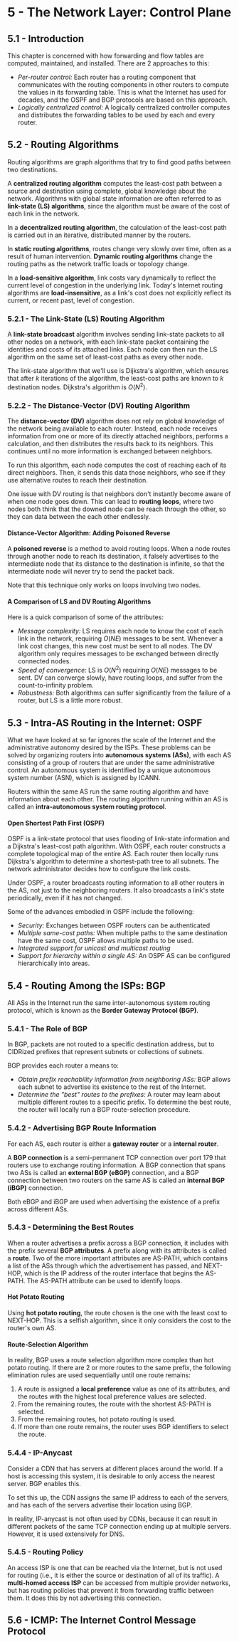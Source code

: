 # 5 - The Network Layer: Control Plane

## 5.1 - Introduction

This chapter is concerned with how forwarding and flow tables are computed, maintained, and installed. There are 2 approaches to this:
- *Per-router control:* Each router has a routing component that communicates with the routing components in other routers to compute the values in its forwarding table. This is what the Internet has used for decades, and the OSPF and BGP protocols are based on this approach.
- *Logically centralized control:* A logically centralized controller computes and distributes the forwarding tables to be used by each and every router.

## 5.2 - Routing Algorithms

Routing algorithms are graph algorithms that try to find good paths between two destinations.

A **centralized routing algorithm** computes the least-cost path between a source and destination using complete, global knowledge about the network. Algorithms with global state information are often referred to as **link-state (LS) algorithms**, since the algorithm must be aware of the cost of each link in the network.

In a **decentralized routing algorithm**, the calculation of the least-cost path is carried out in an iterative, distributed manner by the routers.

In **static routing algorithms**, routes change very slowly over time, often as a result of human intervention. **Dynamic routing algorithms** change the routing paths as the network traffic loads or topology change.

In a **load-sensitive algorithm**, link costs vary dynamically to reflect the current level of congestion in the underlying link. Today's Internet routing algorithms are **load-insensitive**, as a link's cost does not explicitly reflect its current, or recent past, level of congestion.

### 5.2.1 - The Link-State (LS) Routing Algorithm

A **link-state broadcast** algorithm involves sending link-state packets to all other nodes on a network, with each link-state packet containing the identities and costs of its attached links. Each node can then run the LS algorithm on the same set of least-cost paths as every other node.

The link-state algorithm that we'll use is Dijkstra's algorithm, which ensures that after $k$ iterations of the algorithm, the least-cost paths are known to $k$ destination nodes. Dijkstra's algorithm is $O(N^2)$.

### 5.2.2 - The Distance-Vector (DV) Routing Algorithm

The **distance-vector (DV)** algorithm does not rely on global knowledge of the network being available to each router. Instead, each node receives information from one or more of its directly attached neighbors, performs a calculation, and then distributes the results back to its neighbors. This continues until no more information is exchanged between neighbors.

To run this algorithm, each node computes the cost of reaching each of its direct neighbors. Then, it sends this data those neighbors, who see if they use alternative routes to reach their destination.

One issue with DV routing is that neighbors don't instantly become aware of when one node goes down. This can lead to **routing loops**, where two nodes both think that the downed node can be reach through the other, so they can data between the each other endlessly.

#### Distance-Vector Algorithm: Adding Poisoned Reverse

A **poisoned reverse** is a method to avoid routing loops. When a node routes through another node to reach its destination, it falsely advertises to the intermediate node that its distance to the destination is infinite, so that the intermediate node will never try to send the packet back.

Note that this technique only works on loops involving two nodes.

#### A Comparison of LS and DV Routing Algorithms

Here is a quick comparison of some of the attributes:
- *Message complexity:* LS requires each node to know the cost of each link in the network, requiring $O(NE)$ messages to be sent. Whenever a link cost changes, this new cost must be sent to all nodes. The DV algorithm only requires messages to be exchanged between directly connected nodes.
- *Speed of convergence:* LS is $O(N^2)$ requiring $O(NE)$ messages to be sent. DV can converge slowly, have routing loops, and suffer from the count-to-infinity problem.
- *Robustness:* Both algorithms can suffer significantly from the failure of a router, but LS is a little more robust.

## 5.3 - Intra-AS Routing in the Internet: OSPF

What we have looked at so far ignores the scale of the Internet and the administrative autonomy desired by the ISPs. These problems can be solved by organizing routers into **autonomous systems (ASs)**, with each AS consisting of a group of routers that are under the same administrative control. An autonomous system is identified by a unique autonomous system number (ASN), which is assigned by ICANN.

Routers within the same AS run the same routing algorithm and have information about each other. The routing algorithm running within an AS is called an **intra-autonomous system routing protocol**.

#### Open Shortest Path First (OSPF)

OSPF is a link-state protocol that uses flooding of link-state information and a Dijkstra's least-cost path algorithm. With OSPF, each router constructs a complete topological map of the entire AS. Each router then locally runs Dijkstra's algorithm to determine a shortest-path tree to all subnets. The network administrator decides how to configure the link costs.

Under OSPF, a router broadcasts routing information to all other routers in the AS, not just to the neighboring routers. It also broadcasts a link's state periodically, even if it has not changed.

Some of the advances embodied in OSPF include the following:
- *Security:* Exchanges between OSPF routers can be authenticated
- *Multiple same-cost paths:* When multiple paths to the same destination have the same cost, OSPF allows multiple paths to be used.
- *Integrated support for unicast and multicast routing*
- *Support for hierarchy within a single AS:* An OSPF AS can be configured hierarchically into areas.

## 5.4 - Routing Among the ISPs: BGP

All ASs in the Internet run the same inter-autonomous system routing protocol, which is known as the **Border Gateway Protocol (BGP)**.

### 5.4.1 - The Role of BGP

In BGP, packets are not routed to a specific destination address, but to CIDRized prefixes that represent subnets or collections of subnets.

BGP provides each router a means to:
- *Obtain prefix reachability information from neighboring ASs:* BGP allows each subnet to advertise its existence to the rest of the Internet.
- *Determine the "best" routes to the prefixes:* A router may learn about multiple different routes to a specific prefix. To determine the best route, the router will locally run a BGP route-selection procedure.

### 5.4.2 - Advertising BGP Route Information

For each AS, each router is either a **gateway router** or a **internal router**.

A **BGP connection** is a semi-permanent TCP connection over port 179 that routers use to exchange routing information. A BGP connection that spans two ASs is called an **external BGP (eBGP)** connection, and a BGP connection between two routers on the same AS is called an **internal BGP (iBGP)** connection.

Both eBGP and iBGP are used when advertising the existence of a prefix across different ASs.

### 5.4.3 - Determining the Best Routes

When a router advertises a prefix across a BGP connection, it includes with the prefix several **BGP attributes**. A prefix along with its attributes is called a **route**. Two of the more important attributes are AS-PATH, which contains a list of the ASs through which the advertisement has passed, and NEXT-HOP, which is the IP address of the router interface that begins the AS-PATH. The AS-PATH attribute can be used to identify loops.

#### Hot Potato Routing

Using **hot potato routing**, the route chosen is the one with the least cost to NEXT-HOP. This is a selfish algorithm, since it only considers the cost to the router's own AS.

#### Route-Selection Algorithm

In reality, BGP uses a route selection algorithm more complex than hot potato routing. If there are 2 or more routes to the same prefix, the following elimination rules are used sequentially until one route remains:
1. A route is assigned a **local preference** value as one of its attributes, and the routes with the highest local preference values are selected.
2. From the remaining routes, the route with the shortest AS-PATH is selected.
3. From the remaining routes, hot potato routing is used.
4. If more than one route remains, the router uses BGP identifiers to select the route.

### 5.4.4 - IP-Anycast

Consider a CDN that has servers at different places around the world. If a host is accessing this system, it is desirable to only access the nearest server. BGP enables this.

To set this up, the CDN assigns the same IP address to each of the servers, and has each of the servers advertise their location using BGP.

In reality, IP-anycast is not often used by CDNs, because it can result in different packets of the same TCP connection ending up at multiple servers. However, it is used extensively for DNS.

### 5.4.5 - Routing Policy

An access ISP is one that can be reached via the Internet, but is not used for routing (i.e., it is either the source or destination of all of its traffic). A **multi-homed access ISP** can be accessed from multiple provider networks, but has routing policies that prevent it from forwarding traffic between them. It does this by not advertising this connection.

## 5.6 - ICMP: The Internet Control Message Protocol


